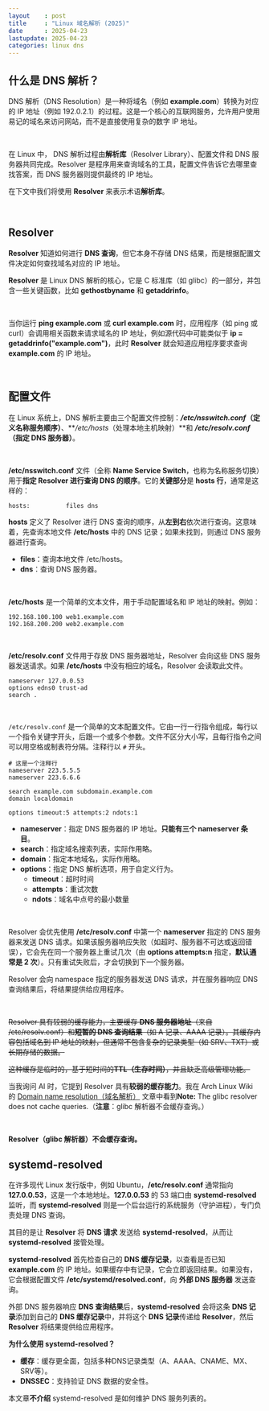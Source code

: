 ```yaml
---
layout    : post
title     : "Linux 域名解析 (2025)"
date      : 2025-04-23
lastupdate: 2025-04-23
categories: linux dns
---
```


## 什么是 DNS 解析？

DNS 解析（DNS Resolution）是一种将域名（例如 **example.com**）转换为对应的 IP 地址（例如 192.0.2.1）的过程。这是一个核心的互联网服务，允许用户使用易记的域名来访问网站，而不是直接使用复杂的数字 IP 地址。

<br>

在 Linux 中， DNS 解析过程由**解析库**（Resolver Library）、配置文件和 DNS 服务器共同完成。Resolver 是程序用来查询域名的工具，配置文件告诉它去哪里查找答案，而 DNS 服务器则提供最终的 IP 地址。

在下文中我们将使用 **Resolver** 来表示术语**解析库**。

<br>

## Resolver

**Resolver** 知道如何进行 **DNS 查询**，但它本身不存储 DNS 结果，而是根据配置文件决定如何查找域名对应的 IP 地址。

**Resolver** 是 Linux DNS 解析的核心，它是 C 标准库（如 glibc）的一部分，并包含一些关键函数，比如 **gethostbyname** 和 **getaddrinfo**。

<br>

当你运行 **ping example.com** 或 **curl example.com** 时，应用程序（如 ping 或 curl）会调用相关函数来请求域名的 IP 地址，例如源代码中可能类似于 **ip = getaddrinfo("example.com")**，此时 **Resolver** 就会知道应用程序要求查询 **example.com** 的 IP 地址。

<br>

## 配置文件

在 Linux 系统上，DNS 解析主要由三个配置文件控制：***/etc/nsswitch.conf*（定义名称服务顺序）**、***/etc/hosts*（处理本地主机映射）**和  ***/etc/resolv.conf*（指定 DNS 服务器）**。

<br>

**/etc/nsswitch.conf** 文件（全称 **Name Service Switch**，也称为名称服务切换）用于**指定 Resolver 进行查询 DNS 的顺序**。它的**关键部分**是 **hosts 行**，通常是这样的：

```
hosts:          files dns
```

**hosts** 定义了 Resolver 进行 DNS 查询的顺序，从**左到右**依次进行查询。这意味着，先查询本地文件 **/etc/hosts** 中的 DNS 记录；如果未找到，则通过 DNS 服务器进行查询。

- **files**：查询本地文件 /etc/hosts。
- **dns**：查询 DNS 服务器。

<br>

**/etc/hosts** 是一个简单的文本文件，用于手动配置域名和 IP 地址的映射。例如：

```
192.168.100.100	web1.example.com
192.168.200.200	web2.example.com
```

<br>

**/etc/resolv.conf** 文件用于存放 DNS 服务器地址，Resolver 会向这些 DNS 服务器发送请求。如果 **/etc/hosts** 中没有相应的域名，Resolver 会读取此文件。

```
nameserver 127.0.0.53
options edns0 trust-ad
search .
```

<br>

`/etc/resolv.conf` 是一个简单的文本配置文件。它由一行一行指令组成，每行以一个指令关键字开头，后跟一个或多个参数。文件不区分大小写，且每行指令之间可以用空格或制表符分隔。注释行以 `#` 开头。

```
# 这是一个注释行
nameserver 223.5.5.5
nameserver 223.6.6.6

search example.com subdomain.example.com
domain localdomain

options timeout:5 attempts:2 ndots:1
```

- **nameserver**：指定 DNS 服务器的 IP 地址。**只能有三个 nameserver 条目**。
- **search**：指定域名搜索列表，实际作用略。
- **domain**：指定本地域名，实际作用略。
- **options**：指定 DNS 解析选项，用于自定义行为。
    - **timeout**：超时时间
    - **attempts**：重试次数
    - **ndots**：域名中点号的最小数量

<br>

Resolver 会优先使用 **/etc/resolv.conf** 中第一个 **nameserver** 指定的 DNS 服务器来发送 DNS 请求。如果该服务器响应失败（如超时、服务器不可达或返回错误），它会先在同一个服务器上重试几次（由 **options attempts:n** 指定，**默认通常是 2 次**）。只有重试失败后，才会切换到下一个服务器。

Resolver 会向 namespace 指定的服务器发送 DNS 请求，并在服务器响应 DNS 查询结果后，将结果提供给应用程序。

<br>

~~Resolver 具有较弱的缓存能力，主要缓存 **DNS 服务器地址**（来自 /etc/resolv.conf）和**短暂的 DNS 查询结果**（如 A 记录、AAAA 记录）。其缓存内容包括域名到 IP 地址的映射，但通常不包含复杂的记录类型（如 SRV、TXT）或长期存储的数据。~~

~~这种缓存是临时的，基于短时间的**TTL（生存时间）**，并且缺乏高级管理功能。~~

当我询问 AI 时，它提到 Resolver 具有**较弱的缓存能力**。我在 Arch Linux Wiki 的 [Domain name resolution（域名解析）](https://wiki.archlinux.org/title/Domain_name_resolution) 文章中看到**Note:** The glibc resolver does not cache queries.（**注意**：glibc 解析器不会缓存查询。）

<br>

**Resolver（glibc 解析器）不会缓存查询。**



## systemd-resolved

在许多现代 Linux 发行版中，例如 Ubuntu，**/etc/resolv.conf** 通常指向 **127.0.0.53**，这是一个本地地址。**127.0.0.53** 的 53 端口由 **systemd-resolved** 监听，而 **systemd-resolved** 则是一个后台运行的系统服务（守护进程），专门负责处理 DNS 查询。



其目的是让 **Resolver** 将 **DNS 请求** 发送给 **systemd-resolved**，从而让 **systemd-resolved** 接管处理。

**systemd-resolved** 首先检查自己的 **DNS 缓存记录**，以查看是否已知 **example.com** 的 IP 地址。如果缓存中有记录，它会立即返回结果。如果没有，它会根据配置文件 **/etc/systemd/resolved.conf**，向 **外部 DNS 服务器** 发送查询。

外部 DNS 服务器响应 **DNS 查询结果**后，**systemd-resolved** 会将这条 **DNS 记录**添加到自己的 **DNS 缓存记录**中，并将这个 **DNS 记录**传递给 **Resolver**，然后 **Resolver** 将结果提供给应用程序。



**为什么使用 systemd-resolved？**

- **缓存**：缓存更全面，包括多种DNS记录类型（A、AAAA、CNAME、MX、SRV等）。
- **DNSSEC**：支持验证 DNS 数据的安全性。



本文章**不介绍** systemd-resolved 是如何维护 DNS 服务列表的。